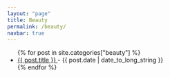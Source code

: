 ```yaml
---
layout: "page"
title: Beauty
permalink: /beauty/
navbar: true
---
```


<ul>
   {% for post in site.categories["beauty"] %}
    <li>
      <a href="{{ post.url }}">
        {{ post.title }}
      </a>
      - <time datetime="{{ post.date | date: "%Y-%m-%d" }}">{{ post.date | date_to_long_string }}</time>
    </li>
  {% endfor %}
</ul>
